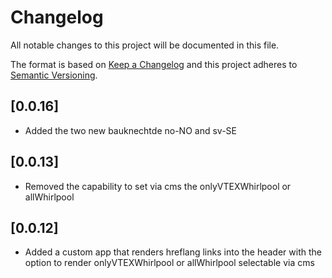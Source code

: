 <!-- @format -->

# Changelog

All notable changes to this project will be documented in this file.

The format is based on [Keep a Changelog](http://keepachangelog.com/en/1.0.0/)
and this project adheres to [Semantic Versioning](http://semver.org/spec/v2.0.0.html).
## [0.0.16]
- Added the two new bauknechtde no-NO and sv-SE
## [0.0.13]
- Removed the capability to set via cms the onlyVTEXWhirlpool or allWhirlpool
## [0.0.12]
- Added a custom app that renders hreflang links into the header with the option to render onlyVTEXWhirlpool or allWhirlpool selectable via cms
